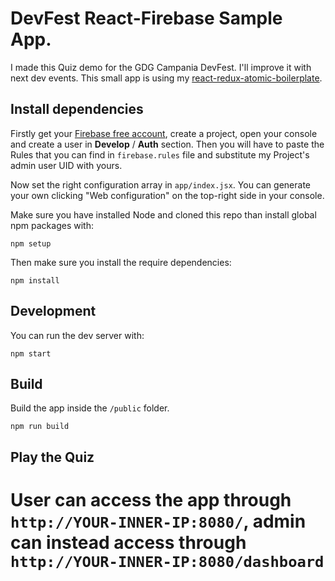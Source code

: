 # DevFest React-Firebase Sample App.

I made this Quiz demo for the GDG Campania DevFest. I'll improve it with next dev events.
This small app is using my [react-redux-atomic-boilerplate](https://github.com/zorahrel/react-redux-atomic-boilerplate).

## Install dependencies

Firstly get your [Firebase free account](https://firebase.google.com/console/), create a project, open your console and create a user in **Develop** / **Auth** section.
Then you will have to paste the Rules that you can find in `firebase.rules` file and substitute my Project's admin user UID with yours.

Now set the right configuration array in `app/index.jsx`. You can generate your own clicking "Web configuration" on the top-right side in your console.

Make sure you have installed Node and cloned this repo than install global npm packages with:

```
npm setup
```

Then make sure you install the require dependencies:

```
npm install
```

## Development

You can run the dev server with:

```
npm start
```

## Build

Build the app inside the `/public` folder.

```
npm run build
```

## Play the Quiz

User can access the app through `http://YOUR-INNER-IP:8080/`, admin can instead access through `http://YOUR-INNER-IP:8080/dashboard`
====================================================================================================================================
